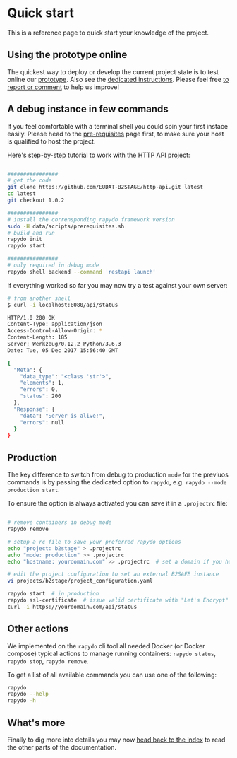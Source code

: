 
# Quick start

This is a reference page to quick start your knowledge of the project.


## Using the prototype online

The quickest way to deploy or develop the current project state is to test online our [prototype](https://b2stage-test.cineca.it/api/status). 
Also see the [dedicated instructions](prototype.md). Please feel free [to report or comment](https://gitter.im/EUDAT-B2STAGE/http-api) to help us improve!


## A debug instance in few commands

If you feel comfortable with a terminal shell you could spin your first instace easily. Please head to the [pre-requisites](docs/deploy/preq.md) page first, to make sure your host is qualified to host the project.

Here's step-by-step tutorial to work with the HTTP API project:
```bash

################
# get the code
git clone https://github.com/EUDAT-B2STAGE/http-api.git latest
cd latest
git checkout 1.0.2

################
# install the corrensponding rapydo framework version
sudo -H data/scripts/prerequisites.sh
# build and run
rapydo init
rapydo start

################
# only required in debug mode
rapydo shell backend --command 'restapi launch'
```

If everything worked so far you may now try a test against your own server:
```bash
# from another shell
$ curl -i localhost:8080/api/status

HTTP/1.0 200 OK
Content-Type: application/json
Access-Control-Allow-Origin: *
Content-Length: 185
Server: Werkzeug/0.12.2 Python/3.6.3
Date: Tue, 05 Dec 2017 15:56:40 GMT

{
  "Meta": {
    "data_type": "<class 'str'>",
    "elements": 1,
    "errors": 0,
    "status": 200
  },
  "Response": {
    "data": "Server is alive!",
    "errors": null
  }
}
```


## Production

The key difference to switch from debug to production `mode` for the previuos commands is by passing the dedicated option to `rapydo`, e.g. `rapydo --mode production start`.

To ensure the option is always activated you can save it in a `.projectrc` file:

```bash

# remove containers in debug mode
rapydo remove

# setup a rc file to save your preferred rapydo options
echo "project: b2stage" > .projectrc
echo "mode: production" >> .projectrc
echo "hostname: yourdomain.com" >> .projectrc  # set a domain if you have one

# edit the project configuration to set an external B2SAFE instance
vi projects/b2stage/project_configuration.yaml

rapydo start  # in production
rapydo ssl-certificate  # issue valid certificate with "Let's Encrypt"
curl -i https://yourdomain.com/api/status
```


## Other actions

We implemented on the `rapydo` cli tool all needed Docker (or Docker compose) typical actions to manage running containers: `rapydo status`, `rapydo stop`, `rapydo remove`.

To get a list of all available commands you can use one of the following:
```bash
rapydo
rapydo --help
rapydo -h
```


## What's more

Finally to dig more into details you may now [head back to the index](README.md#documentation) to read the other parts of the documentation.
